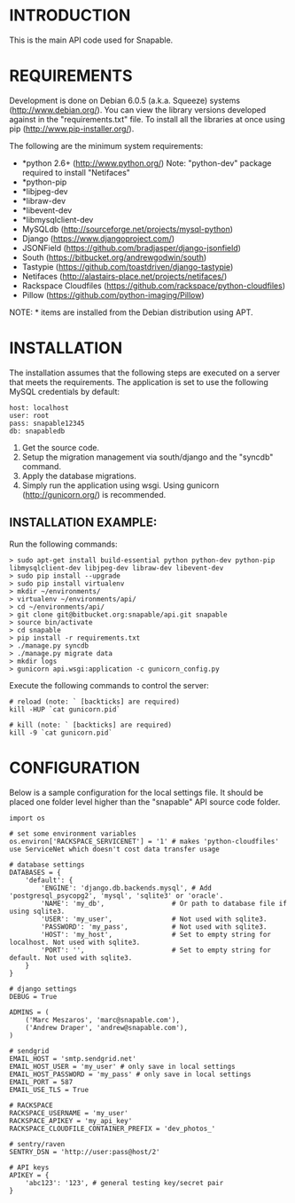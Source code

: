 # INTRODUCTION #

This is the main API code used for Snapable.

# REQUIREMENTS #

Development is done on Debian 6.0.5 (a.k.a. Squeeze) systems (http://www.debian.org/).
You can view the library versions developed against in the "requirements.txt" file.
To install all the libraries at once using pip (http://www.pip-installer.org/).

The following are the minimum system requirements:

* *python 2.6+ (http://www.python.org/) Note: "python-dev" package required to install "Netifaces"
* *python-pip
* *libjpeg-dev
* *libraw-dev
* *libevent-dev
* *libmysqlclient-dev
* MySQLdb (http://sourceforge.net/projects/mysql-python)
* Django (https://www.djangoproject.com/)
* JSONField (https://github.com/bradjasper/django-jsonfield)
* South (https://bitbucket.org/andrewgodwin/south)
* Tastypie (https://github.com/toastdriven/django-tastypie)
* Netifaces (http://alastairs-place.net/projects/netifaces/)
* Rackspace Cloudfiles (https://github.com/rackspace/python-cloudfiles)
* Pillow (https://github.com/python-imaging/Pillow)

NOTE: * items are installed from the Debian distribution using APT.

# INSTALLATION #

The installation assumes that the following steps are executed on a server that meets the requirements.
The application is set to use the following MySQL credentials by default:

    host: localhost
    user: root
    pass: snapable12345
    db: snapabledb

1. Get the source code.
2. Setup the migration management via south/django and the "syncdb" command.
3. Apply the database migrations.
4. Simply run the application using wsgi. Using gunicorn (http://gunicorn.org/) is recommended.

## INSTALLATION EXAMPLE: ##
Run the following commands:

    > sudo apt-get install build-essential python python-dev python-pip libmysqlclient-dev libjpeg-dev libraw-dev libevent-dev
    > sudo pip install --upgrade
    > sudo pip install virtualenv
    > mkdir ~/environments/
    > virtualenv ~/environments/api/
    > cd ~/environments/api/
    > git clone git@bitbucket.org:snapable/api.git snapable
    > source bin/activate
    > cd snapable
    > pip install -r requirements.txt
    > ./manage.py syncdb
    > ./manage.py migrate data
    > mkdir logs
    > gunicorn api.wsgi:application -c gunicorn_config.py

Execute the following commands to control the server:

    # reload (note: ` [backticks] are required)
    kill -HUP `cat gunicorn.pid`

    # kill (note: ` [backticks] are required)
    kill -9 `cat gunicorn.pid`

# CONFIGURATION #

Below is a sample configuration for the local settings file. It should be placed one folder level
higher than the "snapable" API source code folder.

    import os

    # set some environment variables
    os.environ['RACKSPACE_SERVICENET'] = '1' # makes 'python-cloudfiles' use ServiceNet which doesn't cost data transfer usage

    # database settings
    DATABASES = {
        'default': {
            'ENGINE': 'django.db.backends.mysql', # Add 'postgresql_psycopg2', 'mysql', 'sqlite3' or 'oracle'.
            'NAME': 'my_db',                 # Or path to database file if using sqlite3.
            'USER': 'my_user',               # Not used with sqlite3.
            'PASSWORD': 'my_pass',           # Not used with sqlite3.
            'HOST': 'my_host',               # Set to empty string for localhost. Not used with sqlite3.
            'PORT': '',                      # Set to empty string for default. Not used with sqlite3.
        }
    }

    # django settings
    DEBUG = True

    ADMINS = (
        ('Marc Meszaros', 'marc@snapable.com'),
        ('Andrew Draper', 'andrew@snapable.com'),
    )

    # sendgrid
    EMAIL_HOST = 'smtp.sendgrid.net'
    EMAIL_HOST_USER = 'my_user' # only save in local settings
    EMAIL_HOST_PASSWORD = 'my_pass' # only save in local settings
    EMAIL_PORT = 587
    EMAIL_USE_TLS = True

    # RACKSPACE
    RACKSPACE_USERNAME = 'my_user'
    RACKSPACE_APIKEY = 'my_api_key'
    RACKSPACE_CLOUDFILE_CONTAINER_PREFIX = 'dev_photos_'

    # sentry/raven
    SENTRY_DSN = 'http://user:pass@host/2'

    # API keys
    APIKEY = {
        'abc123': '123', # general testing key/secret pair
    }